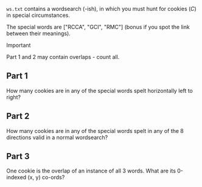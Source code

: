 `ws.txt` contains a wordsearch (-ish), in which you must hunt for cookies (*C*) in special circumstances.

The special words are ["RCCA", "GCI", "RMC"] (bonus if you spot the link between their meanings).

> [!IMPORTANT]  
> Part 1 and 2 may contain overlaps - count all.

## Part 1

How many cookies are in any of the special words spelt horizontally left to right?

## Part 2

How many cookies are in any of the special words spelt in any of the 8 directions valid in a normal wordsearch?

## Part 3

One cookie is the overlap of an instance of all 3 words. What are its 0-indexed (x, y) co-ords?